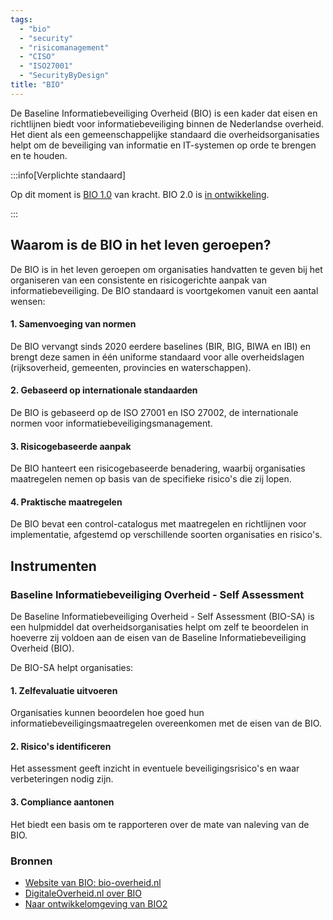 ```yaml
---
tags:
  - "bio"
  - "security"
  - "risicomanagement"
  - "CISO"
  - "ISO27001"
  - "SecurityByDesign"
title: "BIO"
---
```


De Baseline Informatiebeveiliging Overheid (BIO) is een kader dat eisen en richtlijnen biedt voor informatiebeveiliging binnen de Nederlandse overheid. Het dient als een gemeenschappelijke standaard die overheidsorganisaties helpt om de beveiliging van informatie en IT-systemen op orde te brengen en te houden.

:::info[Verplichte standaard]

Op dit moment is [BIO 1.0](https://bio-overheid.nl/media/13kduqsi/bio-versie-104zv_def.pdf) van kracht. BIO 2.0 is [in ontwikkeling](https://minbzk.github.io/Baseline-Informatiebeveiliging-Overheid/).

:::

## Waarom is de BIO in het leven geroepen?

De BIO is in het leven geroepen om organisaties handvatten te geven bij het organiseren van een consistente en risicogerichte aanpak van informatiebeveiliging. De BIO standaard is voortgekomen vanuit een aantal wensen:

#### 1. Samenvoeging van normen

De BIO vervangt sinds 2020 eerdere baselines (BIR, BIG, BIWA en IBI) en brengt deze samen in één uniforme standaard voor alle overheidslagen (rijksoverheid, gemeenten, provincies en waterschappen).

#### 2. Gebaseerd op internationale standaarden

De BIO is gebaseerd op de ISO 27001 en ISO 27002, de internationale normen voor informatiebeveiligingsmanagement.

#### 3. Risicogebaseerde aanpak

De BIO hanteert een risicogebaseerde benadering, waarbij organisaties maatregelen nemen op basis van de specifieke risico's die zij lopen.

#### 4. Praktische maatregelen

De BIO bevat een control-catalogus met maatregelen en richtlijnen voor implementatie, afgestemd op verschillende soorten organisaties en risico's.

## Instrumenten

### Baseline Informatiebeveiliging Overheid - Self Assessment

De Baseline Informatiebeveiliging Overheid - Self Assessment (BIO-SA) is een hulpmiddel dat overheidsorganisaties helpt om zelf te beoordelen in hoeverre zij voldoen aan de eisen van de Baseline Informatiebeveiliging Overheid (BIO).

De BIO-SA helpt organisaties:

#### 1. Zelfevaluatie uitvoeren

Organisaties kunnen beoordelen hoe goed hun informatiebeveiligingsmaatregelen overeenkomen met de eisen van de BIO.

#### 2. Risico's identificeren

Het assessment geeft inzicht in eventuele beveiligingsrisico's en waar verbeteringen nodig zijn.

#### 3. Compliance aantonen

Het biedt een basis om te rapporteren over de mate van naleving van de BIO.

### Bronnen

- [Website van BIO: bio-overheid.nl](https://www.bio-overheid.nl/)
- [DigitaleOverheid.nl over BIO](https://www.digitaleoverheid.nl/overzicht-van-alle-onderwerpen/cybersecurity/bio-en-ensia/baseline-informatiebeveiliging-overheid/)
- [Naar ontwikkelomgeving van BIO2](https://minbzk.github.io/Baseline-Informatiebeveiliging-Overheid/)
